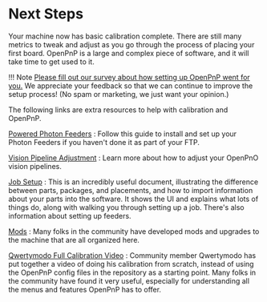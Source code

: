 # Next Steps

Your machine now has basic calibration complete. There are still many metrics to tweak and adjust as you go through the process of placing your first board. OpenPnP is a large and complex piece of software, and it will take time to get used to it.

!!! Note
    [Please fill out our survey about how setting up OpenPnP went for you.][survey] We appreciate your feedback so that we can continue to improve the setup process! (No spam or marketing, we just want your opinion.)

The following links are extra resources to help with calibration and OpenPnP.

[Powered Photon Feeders](../../feeders/1-overview/feeder-overview.md)
:  Follow this guide to install and set up your Photon Feeders if you haven't done it as part of your FTP.

[Vision Pipeline Adjustment](../vision-pipeline-adjustment/1-introduction.md)
:  Learn more about how to adjust your OpenPnO vision pipelines.

[Job Setup](https://github.com/openpnp/openpnp/wiki/User-Manual#job-setup)
:  This is an incredibly useful document, illustrating the difference between parts, packages, and placements, and how to import information about your parts into the software. It shows the UI and explains what lots of things do, along with walking you through setting up a job. There's also information about setting up feeders.

[Mods](https://mods.opulo.io/)
:  Many folks in the community have developed mods and upgrades to the machine that are all organized here.

[Qwertymodo Full Calibration Video](https://www.youtube.com/watch?v=vuFalyzcCZA)
:  Community member Qwertymodo has put together a video of doing his calibration from scratch, instead of using the OpenPnP config files in the repository as a starting point. Many folks in the community have found it very useful, especially for understanding all the menus and features OpenPnP has to offer.

[survey]: https://docs.google.com/forms/d/e/1FAIpQLSdH1RB3Wfe96yo2PqxUHi3cvrNsmjitHf47TUpHRA1GrkWjFw/viewform?pli=1
